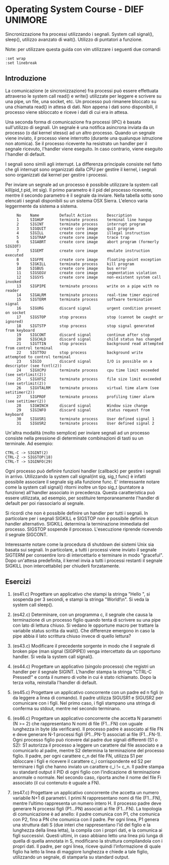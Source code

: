 # Operating System Course - DIEF UNIMORE #
Sincronizzazione fra processi utilizzando i segnali. System call signal(), sleep(), utilizzo avanzato di wait(). Utilizzo di puntatori a funzione.

Note: per utilizzare questa guida con vim utilizzare i seguenti due comandi 
```
:set wrap 
:set linebreak
```

## Introduzione ##
La comunicazione (e sincronizzazione) fra processi può essere effettuata attraverso le system call read() e write() utilizzate per leggere e scrivere su una pipe, un file, una socket, etc. Un processo può rimanere bloccato su una chiamata read() in attesa di dati. Non appena i dati sono disponibili, il processo viene sbloccato e riceve i dati di cui era in attesa.

Una seconda forma di comunicazione fra processi (IPC) è basata sull'utilizzo di segnali. Un segnale è una notifica asincrona inviata da un processo (o dal kernel stesso) ad un altro processo. Quando un segnale viene inviato, il processo viene interrotto (durante una qualunque istruzione non atomica). Se il processo ricevente ha resistrato un handler per il segnale ricevuto, l'handler viene eseguito. In caso contrario, viene eseguito l'handler di default.

I segnali sono simili agli interrupt. La differenza principale consiste nel fatto che gli interrupt sono organizzati dalla CPU per gestire il kernel, i segnali sono organizzati dal kernel per gestire i processi.

Per inviare un segnale ad un processo è possibile utilizzare la system call kill(pid_t pid, int sig). Il primo parametro è il pid del processo ricevente, mentre il secondo parametro è il segnale da inviare. Nella tabella sotto sono elencati i segnali disponibili su un sistema OSX Sierra. L'elenco varia leggermente da sistema a sistema.

```
     No    Name         Default Action       Description
     1     SIGHUP       terminate process    terminal line hangup
     2     SIGINT       terminate process    interrupt program
     3     SIGQUIT      create core image    quit program
     4     SIGILL       create core image    illegal instruction
     5     SIGTRAP      create core image    trace trap
     6     SIGABRT      create core image    abort program (formerly SIGIOT)
     7     SIGEMT       create core image    emulate instruction executed
     8     SIGFPE       create core image    floating-point exception
     9     SIGKILL      terminate process    kill program
     10    SIGBUS       create core image    bus error
     11    SIGSEGV      create core image    segmentation violation
     12    SIGSYS       create core image    non-existent system call invoked
     13    SIGPIPE      terminate process    write on a pipe with no reader
     14    SIGALRM      terminate process    real-time timer expired
     15    SIGTERM      terminate process    software termination signal
     16    SIGURG       discard signal       urgent condition present on socket
     17    SIGSTOP      stop process         stop (cannot be caught or ignored)
     18    SIGTSTP      stop process         stop signal generated from keyboard
     19    SIGCONT      discard signal       continue after stop
     20    SIGCHLD      discard signal       child status has changed
     21    SIGTTIN      stop process         background read attempted from control terminal
     22    SIGTTOU      stop process         background write attempted to control terminal
     23    SIGIO        discard signal       I/O is possible on a descriptor (see fcntl(2))
     24    SIGXCPU      terminate process    cpu time limit exceeded (see setrlimit(2))
     25    SIGXFSZ      terminate process    file size limit exceeded (see setrlimit(2))
     26    SIGVTALRM    terminate process    virtual time alarm (see setitimer(2))
     27    SIGPROF      terminate process    profiling timer alarm (see setitimer(2))
     28    SIGWINCH     discard signal       Window size change
     29    SIGINFO      discard signal       status request from keyboard
     30    SIGUSR1      terminate process    User defined signal 1
     31    SIGUSR2      terminate process    User defined signal 2
```

Un'altra modalità (molto semplice) per inviare segnali ad un processo consiste nella pressione di determinate combinazioni di tasti su un terminale. Ad esempio:

```
CTRL-C -> SIGINT(2)
CTRL-Z -> SIGSTOP(18)
CTRL-T -> SIGINFO(29)
```

Ogni processo può definire funzioni handler (callback) per gestire i segnali in arrivo. Utilizzando la system call signal(int sig, sig_t func) è infatti possibile associare il segnale sig alla funzione func. E' interessante notare come la system call signal() ritorni inoltre un tipo sig_t (puntatore a funzione) all'handler associato in precedenza. Questa caratteristica può essere utilizzata, ad esempio, per sostituire temporaneamente l'handler di default per poi riassociarlo al segnale.

Si ricordi che non è possibile definire un handler per tutti i segnali. In particolare per i segnali SIGKILL e SIGSTOP non è possibile definire alcun handler alternativo. SIGKILL determina la terminazione immediata del processo. SIGSTOP sospende il processo. L'esecuzione riprende ricevendo il segnale SIGCONT.

Interessante notare come la procedura di shutdown dei sistemi Unix sia basata sui segnali. In particolare, a tutti i processi viene inviato il segnale SIGTERM per consentire loro di intercettarlo e terminare in modo "graceful". Dopo un'attesa predefinita, il kernel invia a tutti i processi restanti il segnale SIGKILL (non intercettabile) per chiuderli forzatamente.

## Esercizi ##
01. (es41.c) Progettare un applicativo che stampi la stringa "Hello ", si sospenda per 3 secondi, e stampi la stringa "World!\n". Si veda la system call sleep().

02. (es42.c) Determinare, con un programma c, il segnale che causa la terminazione di un processo figlio quando tenta di scrivere su una pipe con lato di lettura chiuso. Si vedano le opportune macro per trattare la variabile status scritta da wait(). Che differenze emergono in caso la pipe abbia il lato scrittura chiuso invece di quello lettura?

03. (es43.c) Modificare il precedente sorgente in modo che il segnale di broken pipe (man signal (SIGPIPE)) venga intercettato da un opportuno handler. Si veda la system call signal().

04. (es44.c) Progettare un applicativo (singolo processo) che registri un handler per il segnale SIGINT. L'handler stampa la stringa "CTRL-C Pressed!" e conta il numero di volte in cui è stato richiamato. Dopo la terza volta, reinstalla l'handler di default.

05. (es45.c) Progettare un applicativo concorrente con un padre ed n figli (n da leggere a linea di comando). Il padre utilizza SIGUSR1 e SIGUSR2 per comunicare con i figli. Nel primo caso, i figli stampano una stringa di conferma su stdout, mentre nel secondo terminano.

06.	(es46.c) Progettare un applicativo concorrente che accetta N parametri (N >= 2) che rappresentano N nomi di file (F1...FN) con uguale lunghezza in byte (da verificare). Il processo padre è associato al file FN e deve generare N-1 processi figli (P1...PN-1) associati ai file (F1...FN-1). Ogni processo figlio può ricevere dal padre due signali differenti (S1 o S2): S1 autorizza il processo a leggere un carattere dal file associato e a comunicarlo al padre, mentre S2 determina la terminazione del processo figlio. Il padre, per ogni carattere c_n del file FN, utilizza S1 per sbloccare i figli e ricevere il carattere c_i corrispondente ed S2 per terminare i figli che hanno inviato un carattere c_i != c_n. Il padre stampa su standard output il PID di ogni figlio con l’indicazione di terminazione anormale o normale. Nel secondo caso, riporta anche il nome del file Fi associato (il cui contenuto è uguale a FN).

07.	(es47.c) Progettare un applicativo concorrente che accetta un numero variabile N+1 di parametri. I primi N rappresentano nomi di file (F1...FN), mentre l’ultimo rappresenta un numero intero H. Il processo padre deve generare N processi figli (P1...PN) associati ai file (F1...FN). La topologia di comunicazione è ad anello: il padre comunica con P1, che comunica con P2, fino a PN che comunica con il padre. Per ogni linea, P1 genera una struttura dati S (due interi che rappresentano l'id del figlio e la lunghezza della linea letta), la compila con i propri dati, e la comunica ai figli successivi. Questi ultimi, in caso abbiano letto una linea più lunga di quella di quella annotata in S, modificano la struttura compilandola con i propri dati. Il padre, per ogni linea, riceve quindi l’informazione di quale figlio ha letto la linea di maggiore lunghezza e chiede a tale figlio, utilizzando un segnale, di stamparla su standard output.
